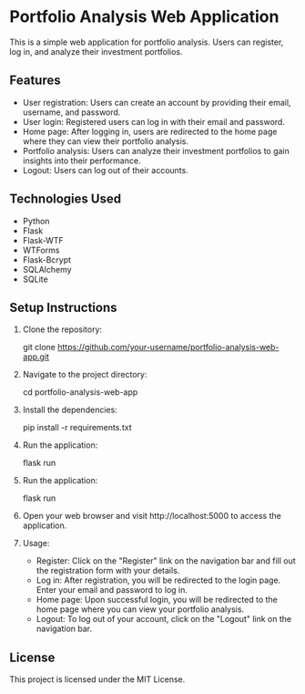 # Portfolio Analysis Web Application

This is a simple web application for portfolio analysis. Users can register, log in, and analyze their investment portfolios.

## Features

- User registration: Users can create an account by providing their email, username, and password.
- User login: Registered users can log in with their email and password.
- Home page: After logging in, users are redirected to the home page where they can view their portfolio analysis.
- Portfolio analysis: Users can analyze their investment portfolios to gain insights into their performance.
- Logout: Users can log out of their accounts.

## Technologies Used

- Python
- Flask
- Flask-WTF
- WTForms
- Flask-Bcrypt
- SQLAlchemy
- SQLite

## Setup Instructions

1. Clone the repository:

    git clone https://github.com/your-username/portfolio-analysis-web-app.git


2. Navigate to the project directory:

    cd portfolio-analysis-web-app


3. Install the dependencies:

    pip install -r requirements.txt


4. Run the application:

    flask run


5. Run the application:

    flask run


6. Open your web browser and visit http://localhost:5000 to access the application.


7. Usage:

    - Register: Click on the "Register" link on the navigation bar and fill out the registration form with your details.
    - Log in: After registration, you will be redirected to the login page. Enter your email and password to log in.
    - Home page: Upon successful login, you will be redirected to the home page where you can view your portfolio analysis.
    - Logout: To log out of your account, click on the "Logout" link on the navigation bar.


## License
This project is licensed under the MIT License.
